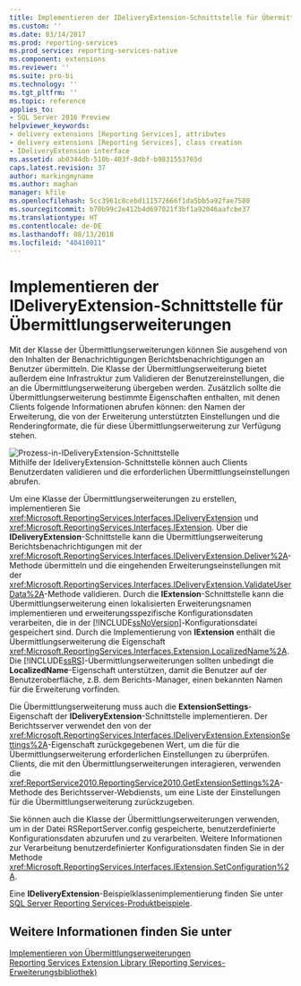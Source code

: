 ```yaml
---
title: Implementieren der IDeliveryExtension-Schnittstelle für Übermittlungserweiterungen | Microsoft-Dokumentation
ms.custom: ''
ms.date: 03/14/2017
ms.prod: reporting-services
ms.prod_service: reporting-services-native
ms.component: extensions
ms.reviewer: ''
ms.suite: pro-bi
ms.technology: ''
ms.tgt_pltfrm: ''
ms.topic: reference
applies_to:
- SQL Server 2016 Preview
helpviewer_keywords:
- delivery extensions [Reporting Services], attributes
- delivery extensions [Reporting Services], class creation
- IDeliveryExtension interface
ms.assetid: ab0344db-510b-403f-8dbf-b9831553765d
caps.latest.revision: 37
author: markingmyname
ms.author: maghan
manager: kfile
ms.openlocfilehash: 5cc3961c8cebd111572666f1da5bb5a92fae7580
ms.sourcegitcommit: b70b99c2e412b4d697021f3bf1a92046aafcbe37
ms.translationtype: HT
ms.contentlocale: de-DE
ms.lasthandoff: 08/13/2018
ms.locfileid: "40410011"
---
```

# <a name="implementing-the-ideliveryextension-interface-for-a-delivery-extension"></a>Implementieren der IDeliveryExtension-Schnittstelle für Übermittlungserweiterungen
  Mit der Klasse der Übermittlungserweiterungen können Sie ausgehend von den Inhalten der Benachrichtigungen Berichtsbenachrichtigungen an Benutzer übermitteln. Die Klasse der Übermittlungserweiterung bietet außerdem eine Infrastruktur zum Validieren der Benutzereinstellungen, die an die Übermittlungserweiterung übergeben werden. Zusätzlich sollte die Übermittlungserweiterung bestimmte Eigenschaften enthalten, mit denen Clients folgende Informationen abrufen können: den Namen der Erweiterung, die von der Erweiterung unterstützten Einstellungen und die Renderingformate, die für diese Übermittlungserweiterung zur Verfügung stehen.  
  
 ![Prozess-in-IDeliveryExtension-Schnittstelle](../../../reporting-services/extensions/delivery-extension/media/bk-ext-02.gif "IDeliveryExtension interface process")  
Mithilfe der IdeliveryExtension-Schnittstelle können auch Clients Benutzerdaten validieren und die erforderlichen Übermittlungseinstellungen abrufen.  
  
 Um eine Klasse der Übermittlungserweiterungen zu erstellen, implementieren Sie <xref:Microsoft.ReportingServices.Interfaces.IDeliveryExtension> und <xref:Microsoft.ReportingServices.Interfaces.IExtension>. Über die **IDeliveryExtension**-Schnittstelle kann die Übermittlungserweiterung Berichtsbenachrichtigungen mit der <xref:Microsoft.ReportingServices.Interfaces.IDeliveryExtension.Deliver%2A>-Methode übermitteln und die eingehenden Erweiterungseinstellungen mit der <xref:Microsoft.ReportingServices.Interfaces.IDeliveryExtension.ValidateUserData%2A>-Methode validieren. Durch die **IExtension**-Schnittstelle kann die Übermittlungserweiterung einen lokalisierten Erweiterungsnamen implementieren und erweiterungsspezifische Konfigurationsdaten verarbeiten, die in der [!INCLUDE[ssNoVersion](../../../includes/ssnoversion-md.md)]-Konfigurationsdatei gespeichert sind. Durch die Implementierung von **IExtension** enthält die Übermittlungserweiterung die Eigenschaft <xref:Microsoft.ReportingServices.Interfaces.Extension.LocalizedName%2A>. Die [!INCLUDE[ssRS](../../../includes/ssrs.md)]-Übermittlungserweiterungen sollten unbedingt die **LocalizedName**-Eigenschaft unterstützen, damit die Benutzer auf der Benutzeroberfläche, z.B. dem Berichts-Manager, einen bekannten Namen für die Erweiterung vorfinden.  
  
 Die Übermittlungserweiterung muss auch die **ExtensionSettings**-Eigenschaft der **IDeliveryExtension**-Schnittstelle implementieren. Der Berichtsserver verwendet den von der <xref:Microsoft.ReportingServices.Interfaces.IDeliveryExtension.ExtensionSettings%2A>-Eigenschaft zurückgegebenen Wert, um die für die Übermittlungserweiterung erforderlichen Einstellungen zu überprüfen. Clients, die mit den Übermittlungserweiterungen interagieren, verwenden die <xref:ReportService2010.ReportingService2010.GetExtensionSettings%2A>-Methode des Berichtsserver-Webdiensts, um eine Liste der Einstellungen für die Übermittlungserweiterung zurückzugeben.  
  
 Sie können auch die Klasse der Übermittlungserweiterungen verwenden, um in der Datei RSReportServer.config gespeicherte, benutzerdefinierte Konfigurationsdaten abzurufen und zu verarbeiten. Weitere Informationen zur Verarbeitung benutzerdefinierter Konfigurationsdaten finden Sie in der Methode <xref:Microsoft.ReportingServices.Interfaces.IExtension.SetConfiguration%2A>.  
  
 Eine **IDeliveryExtension**-Beispielklassenimplementierung finden Sie unter [SQL Server Reporting Services-Produktbeispiele](http://go.microsoft.com/fwlink/?LinkId=177889).  
  
## <a name="see-also"></a>Weitere Informationen finden Sie unter  
 [Implementieren von Übermittlungserweiterungen](../../../reporting-services/extensions/delivery-extension/implementing-a-delivery-extension.md)   
 [Reporting Services Extension Library (Reporting Services-Erweiterungsbibliothek)](../../../reporting-services/extensions/reporting-services-extension-library.md)  
  
  

